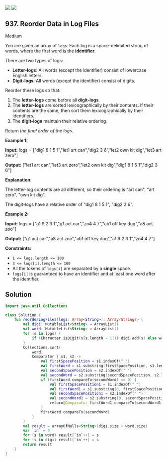 [![](https://img.shields.io/github/stars/javadev/LeetCode-in-Kotlin?label=Stars&style=flat-square)](https://github.com/javadev/LeetCode-in-Kotlin)
[![](https://img.shields.io/github/forks/javadev/LeetCode-in-Kotlin?label=Fork%20me%20on%20GitHub%20&style=flat-square)](https://github.com/javadev/LeetCode-in-Kotlin/fork)

## 937\. Reorder Data in Log Files

Medium

You are given an array of `logs`. Each log is a space-delimited string of words, where the first word is the **identifier**.

There are two types of logs:

*   **Letter-logs**: All words (except the identifier) consist of lowercase English letters.
*   **Digit-logs**: All words (except the identifier) consist of digits.

Reorder these logs so that:

1.  The **letter-logs** come before all **digit-logs**.
2.  The **letter-logs** are sorted lexicographically by their contents. If their contents are the same, then sort them lexicographically by their identifiers.
3.  The **digit-logs** maintain their relative ordering.

Return _the final order of the logs_.

**Example 1:**

**Input:** logs = ["dig1 8 1 5 1","let1 art can","dig2 3 6","let2 own kit dig","let3 art zero"]

**Output:** ["let1 art can","let3 art zero","let2 own kit dig","dig1 8 1 5 1","dig2 3 6"]

**Explanation:** 

The letter-log contents are all different, so their ordering is "art can", "art zero", "own kit dig". 

The digit-logs have a relative order of "dig1 8 1 5 1", "dig2 3 6".

**Example 2:**

**Input:** logs = ["a1 9 2 3 1","g1 act car","zo4 4 7","ab1 off key dog","a8 act zoo"]

**Output:** ["g1 act car","a8 act zoo","ab1 off key dog","a1 9 2 3 1","zo4 4 7"]

**Constraints:**

*   `1 <= logs.length <= 100`
*   `3 <= logs[i].length <= 100`
*   All the tokens of `logs[i]` are separated by a **single** space.
*   `logs[i]` is guaranteed to have an identifier and at least one word after the identifier.

## Solution

```kotlin
import java.util.Collections

class Solution {
    fun reorderLogFiles(logs: Array<String>): Array<String?> {
        val digi: MutableList<String> = ArrayList()
        val word: MutableList<String> = ArrayList()
        for (s in logs) {
            if (Character.isDigit(s[s.length - 1])) digi.add(s) else word.add(s)
        }
        Collections.sort(
            word,
            Comparator { s1, s2 ->
                val firstSpacePosition = s1.indexOf(" ")
                val firstWord = s1.substring(firstSpacePosition, s1.length)
                val secondSpacePosition = s2.indexOf(" ")
                val secondWord = s2.substring(secondSpacePosition, s2.length)
                if (firstWord.compareTo(secondWord) == 0) {
                    val firstSpacePosition1 = s1.indexOf(" ")
                    val firstWord1 = s1.substring(0, firstSpacePosition1)
                    val secondSpacePosition1 = s2.indexOf(" ")
                    val secondWord1 = s2.substring(0, secondSpacePosition1)
                    return@Comparator firstWord1.compareTo(secondWord1)
                }
                firstWord.compareTo(secondWord)
            }
        )
        val result = arrayOfNulls<String>(digi.size + word.size)
        var `in` = 0
        for (s in word) result[`in`++] = s
        for (s in digi) result[`in`++] = s
        return result
    }
}
```